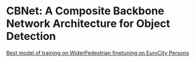 # CBNet: A Composite Backbone Network Architecture for Object Detection
[Best model of training on WiderPedestrian finetuning on EuroCity Persons](https://drive.google.com/drive/u/0/folders/1jaXdIipUxYUS-uS5aSzWlHfRNVDfPtEv)
